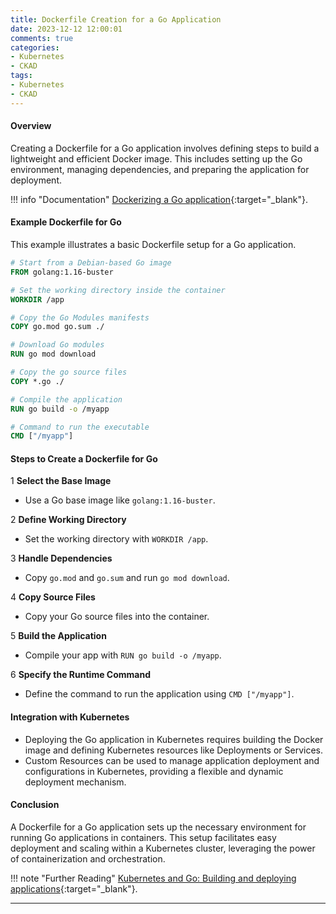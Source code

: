 ```yaml
---
title: Dockerfile Creation for a Go Application
date: 2023-12-12 12:00:01
comments: true
categories:
- Kubernetes
- CKAD
tags:
- Kubernetes
- CKAD
---
```


#### Overview

Creating a Dockerfile for a Go application involves defining steps to build a lightweight and efficient Docker image. This includes setting up the Go environment, managing dependencies, and preparing the application for deployment.

!!! info "Documentation"
    [Dockerizing a Go application](https://docs.docker.com/language/golang/build-images/){:target="_blank"}.

#### Example Dockerfile for Go

This example illustrates a basic Dockerfile setup for a Go application.

```Dockerfile
# Start from a Debian-based Go image
FROM golang:1.16-buster

# Set the working directory inside the container
WORKDIR /app

# Copy the Go Modules manifests
COPY go.mod go.sum ./

# Download Go modules
RUN go mod download

# Copy the go source files
COPY *.go ./

# Compile the application
RUN go build -o /myapp

# Command to run the executable
CMD ["/myapp"]
```

#### Steps to Create a Dockerfile for Go

1 **Select the Base Image**

- Use a Go base image like `golang:1.16-buster`.  

2 **Define Working Directory**

- Set the working directory with `WORKDIR /app`.

3 **Handle Dependencies**

- Copy `go.mod` and `go.sum` and run `go mod download`.

4 **Copy Source Files**

- Copy your Go source files into the container.

5 **Build the Application**

- Compile your app with `RUN go build -o /myapp`.

6 **Specify the Runtime Command**

- Define the command to run the application using `CMD ["/myapp"]`.  

#### Integration with Kubernetes

- Deploying the Go application in Kubernetes requires building the Docker image and defining Kubernetes resources like Deployments or Services.
- Custom Resources can be used to manage application deployment and configurations in Kubernetes, providing a flexible and dynamic deployment mechanism.

#### Conclusion

A Dockerfile for a Go application sets up the necessary environment for running Go applications in containers. This setup facilitates easy deployment and scaling within a Kubernetes cluster, leveraging the power of containerization and orchestration.

!!! note "Further Reading"
    [Kubernetes and Go: Building and deploying applications](https://kubernetes.io/blog/2023/dockerizing-go-application/){:target="_blank"}.

---
